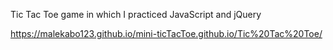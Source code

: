 Tic Tac Toe game in which I practiced JavaScript and jQuery

https://malekabo123.github.io/mini-ticTacToe.github.io/Tic%20Tac%20Toe/
